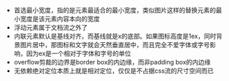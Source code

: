 * 首选最小宽度，指的是元素最适合的最小宽度，类似图片这样的替换元素的最小宽度是该元素内容本向的宽度
* 浮动元素属于文档流之外了
* 内联元素默认是基线对齐，而基线就是x的底部。如果图标高度是1ex，同时背景图片居中，那图标和文字就会天然垂直居中，而且完全不爱字体或字号影响，因为ex是一个相对于字体和字号的单位
* overflow剪裁的边界是border box的内边缘，而非padding box的内边缘
* 无依赖绝对定位本质上就是相对定位，仅仅是不占据css流的尺寸空间而已


